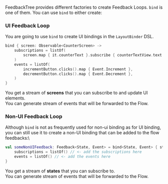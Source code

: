FeedbackTree provides different factories to create Feedback Loops. `bind` is one of them. You can use `bind` to either create:

### UI Feedback Loop

You are going to use `bind` to create UI bindings in the `LayoutBinder` DSL.

```kotlin
bind { screen: Observable<CounterScreen> ->
    subscriptions = listOf(
        screen.map { it.counterText }.subscribe { counterTextView.text = it },
    )
    events = listOf(
        incrementButton.clicks().map { Event.Increment },
        decrementButton.clicks().map { Event.Decrement },
    )
}
```

You get a stream of **screens** that you can subscribe to and update UI elements.\
You can generate stream of events that will be forwarded to the Flow.

### Non-UI Feedback Loop

Although `bind` is not as frequently used for non-ui binding as for UI binding, you can still use it to create a non-UI binding that can be added to the flow feedbacks:\

```kotlin
val someNonUIFeedback: Feedback<State, Event> = bind<State, Event> { state: Observable<State> ->
    subscriptions = listOf() // <- add the subscriptions here
    events = listOf() // <- add the events here
}
```

You get a stream of **states** that you can subscribe to.\
You can generate stream of events that will be forwarded to the Flow.

